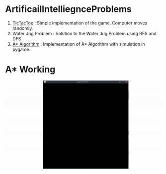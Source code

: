 # ArtificailIntelliegnceProblems
1. [TicTacToe](https://github.com/MukundKulkarni/ArtificailIntelliegnceProblems/blob/master/TicTacToe1.py) : Simple implementation of the game. Computer moves randomly.
2. Water Jug Problem : Solution to the Water Jug Problem using BFS and DFS
3. [A* Algorithm](https://github.com/MukundKulkarni/ArtificailIntelliegnceProblems/blob/master/AStar.py) : Implementation of A* Algorithm with simulation in pygame.

# A* Working
![A* Simpulation](https://github.com/MukundKulkarni/ArtificailIntelliegnceProblems/blob/master/Images/astar.gif)
